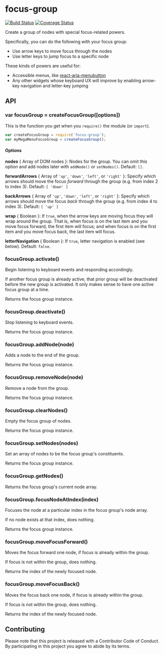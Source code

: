 # focus-group

[![Build Status](https://travis-ci.org/davidtheclark/focus-group.svg?branch=master)](https://travis-ci.org/davidtheclark/focus-group)
[![Coverage Status](https://coveralls.io/repos/github/davidtheclark/focus-group/badge.svg?branch=master)](https://coveralls.io/github/davidtheclark/focus-group?branch=master)

Create a group of nodes with special focus-related powers.

Specifically, you can do the following with your focus group:

- Use arrow keys to move focus through the nodes
- Use letter keys to jump focus to a specific node

These kinds of powers are useful for:

- Accessible menus, like [react-aria-menubutton](//github.com/davidtheclark/react-aria-menubutton)
- Any other widgets whose keyboard UX will improve by enabling arrow-key navigation and letter-key jumping

## API

### var focusGroup = createFocusGroup([options])

This is the function you get when you `require()` the module (or `import`).

```js
var createFocusGroup = require('focus-group');
var myMegaMenuFocusGroup = createFocusGroup();
```

#### Options

**nodes** { Array of DOM nodes }: Nodes for the group. You can omit this option and add nodes later with `addNode()` or `setNodes()`. Default: `[]`.

**forwardArrows** { Array of `'up'`, `'down'`, `'left'`, or `'right'` }: Specify which arrows should move the focus *forward* through the group (e.g. from index 2 to index 3). Default: `[ 'down' ]`

**backArrows** { Array of `'up'`, `'down'`, `'left'`, or `'right'` }: Specify which arrows should move the focus *back* through the group (e.g. from index 4 to index 3). Default: `[ 'up' ]`

**wrap** { Boolean }: If `true`, when the arrow keys are moving focus they will wrap around the group. That is, when focus is on the last item and you move focus forward, the first item will focus; and when focus is on the first item and you move focus back, the last item will focus.

**letterNavigation** { Boolean }: If `true`, letter navigation is enabled (see below). Default: `false`.

### focusGroup.activate()

Begin listening to keyboard events and responding accordingly.

If another focus group is already active, that prior group will be deactivated before the new group is activated. It only makes sense to have one active focus group at a time.

Returns the focus group instance.

### focusGroup.deactivate()

Stop listening to keyboard events.

Returns the focus group instance.

### focusGroup.addNode(node)

Adds a node to the end of the group.

Returns the focus group instance.

### focusGroup.removeNode(node)

Remove a node from the group.

Returns the focus group instance.

### focusGroup.clearNodes()

Empty the focus group of nodes.

Returns the focus group instance.

### focusGroup.setNodes(nodes)

Set an array of nodes to be the focus group's constituents.

Returns the focus group instance.

### focusGroup.getNodes()

Returns the focus group's current node array.

### focusGroup.focusNodeAtIndex(index)

Focuses the node at a particular index in the focus group's node array.

If no node exists at that index, does nothing.

Returns the focus group instance.

### focusGroup.moveFocusForward()

Moves the focus forward one node, if focus is already within the group.

If focus is not within the group, does nothing.

Returns the index of the newly focused node.

### focusGroup.moveFocusBack()

Moves the focus back one node, if focus is already within the group.

If focus is not within the group, does nothing.

Returns the index of the newly focused node.

## Contributing

Please note that this project is released with a Contributor Code of Conduct.
By participating in this project you agree to abide by its terms.
